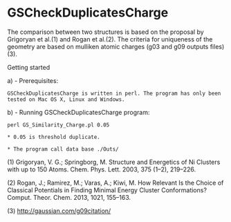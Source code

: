 # GSCheckDuplicatesCharge

The comparison between two structures is based on the proposal by  Grigoryan et al.(1) and Rogan et al.(2). The criteria for
uniqueness of the geometry are based on mulliken atomic charges (g03 and g09 outputs files) (3).

Getting started

  a) - Prerequisites:

    GSCheckDuplicatesCharge is written in perl. The program has only been tested on Mac OS X, Linux and Windows.

  b) - Running GSCheckDuplicatesCharge program:

    perl GS_Similarity_Charge.pl 0.05 

    * 0.05 is threshold duplicate.

    * The program call data base ./Outs/






(1) Grigoryan, V. G.; Springborg, M. Structure and Energetics of Ni Clusters with up to 150 Atoms. Chem. Phys. Lett. 2003, 375 (1–2), 219–226.

(2) Rogan, J.; Ramirez, M.; Varas, A.; Kiwi, M. How Relevant Is the Choice of Classical Potentials in Finding Minimal Energy Cluster Conformations? Comput. Theor. Chem. 2013, 1021, 155–163.

(3) http://gaussian.com/g09citation/
